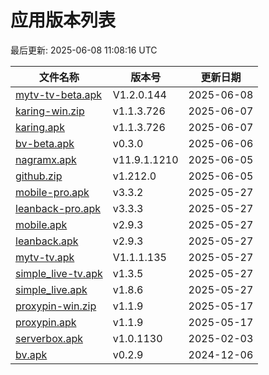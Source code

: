 # 应用版本列表

最后更新: 2025-06-08 11:08:16 UTC

| 文件名称 | 版本号 | 更新日期 |
|----------|--------|----------|
| [mytv-tv-beta.apk](https://raw.githubusercontent.com/tmxia/iptv/main/apk/mytv-tv-beta.apk) | V1.2.0.144 | 2025-06-08 |
| [karing-win.zip](https://raw.githubusercontent.com/tmxia/iptv/main/apk/karing-win.zip) | v1.1.3.726 | 2025-06-07 |
| [karing.apk](https://raw.githubusercontent.com/tmxia/iptv/main/apk/karing.apk) | v1.1.3.726 | 2025-06-07 |
| [bv-beta.apk](https://raw.githubusercontent.com/tmxia/iptv/main/apk/bv-beta.apk) | v0.3.0 | 2025-06-06 |
| [nagramx.apk](https://raw.githubusercontent.com/tmxia/iptv/main/apk/nagramx.apk) | v11.9.1.1210 | 2025-06-05 |
| [github.zip](https://raw.githubusercontent.com/tmxia/iptv/main/apk/github.zip) | v1.212.0 | 2025-06-05 |
| [mobile-pro.apk](https://raw.githubusercontent.com/tmxia/iptv/main/apk/mobile-pro.apk) | v3.3.2 | 2025-05-27 |
| [leanback-pro.apk](https://raw.githubusercontent.com/tmxia/iptv/main/apk/leanback-pro.apk) | v3.3.3 | 2025-05-27 |
| [mobile.apk](https://raw.githubusercontent.com/tmxia/iptv/main/apk/mobile.apk) | v2.9.3 | 2025-05-27 |
| [leanback.apk](https://raw.githubusercontent.com/tmxia/iptv/main/apk/leanback.apk) | v2.9.3 | 2025-05-27 |
| [mytv-tv.apk](https://raw.githubusercontent.com/tmxia/iptv/main/apk/mytv-tv.apk) | V1.1.1.135 | 2025-05-27 |
| [simple_live-tv.apk](https://raw.githubusercontent.com/tmxia/iptv/main/apk/simple_live-tv.apk) | v1.3.5 | 2025-05-27 |
| [simple_live.apk](https://raw.githubusercontent.com/tmxia/iptv/main/apk/simple_live.apk) | v1.8.6 | 2025-05-27 |
| [proxypin-win.zip](https://raw.githubusercontent.com/tmxia/iptv/main/apk/proxypin-win.zip) | v1.1.9 | 2025-05-17 |
| [proxypin.apk](https://raw.githubusercontent.com/tmxia/iptv/main/apk/proxypin.apk) | v1.1.9 | 2025-05-17 |
| [serverbox.apk](https://raw.githubusercontent.com/tmxia/iptv/main/apk/serverbox.apk) | v1.0.1130 | 2025-02-03 |
| [bv.apk](https://raw.githubusercontent.com/tmxia/iptv/main/apk/bv.apk) | v0.2.9 | 2024-12-06 |
